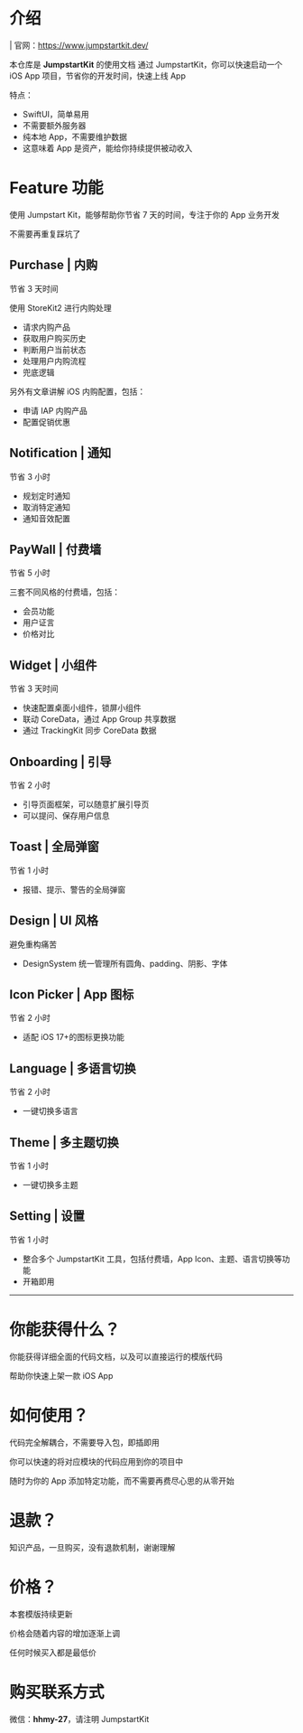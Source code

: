 # 介绍

| 官网：https://www.jumpstartkit.dev/

本仓库是 **JumpstartKit** 的使用文档
通过 JumpstartKit，你可以快速启动一个 iOS App 项目，节省你的开发时间，快速上线 App

特点：

-   SwiftUI，简单易用
-   不需要额外服务器
-   纯本地 App，不需要维护数据
-   这意味着 App 是资产，能给你持续提供被动收入

# Feature 功能

使用 Jumpstart Kit，能够帮助你节省 7 天的时间，专注于你的 App 业务开发

不需要再重复踩坑了

## Purchase | 内购

节省 3 天时间

使用 StoreKit2 进行内购处理

-   请求内购产品
-   获取用户购买历史
-   判断用户当前状态
-   处理用户内购流程
-   兜底逻辑

另外有文章讲解 iOS 内购配置，包括：

-   申请 IAP 内购产品
-   配置促销优惠

## Notification | 通知

节省 3 小时

-   规划定时通知
-   取消特定通知
-   通知音效配置

## PayWall | 付费墙

节省 5 小时

三套不同风格的付费墙，包括：

-   会员功能
-   用户证言
-   价格对比

## Widget | 小组件

节省 3 天时间

-   快速配置桌面小组件，锁屏小组件
-   联动 CoreData，通过 App Group 共享数据
-   通过 TrackingKit 同步 CoreData 数据

## Onboarding | 引导

节省 2 小时

-   引导页面框架，可以随意扩展引导页
-   可以提问、保存用户信息

## Toast | 全局弹窗

节省 1 小时

-   报错、提示、警告的全局弹窗

## Design | UI 风格

避免重构痛苦

-   DesignSystem 统一管理所有圆角、padding、阴影、字体

## Icon Picker | App 图标

节省 2 小时

-   适配 iOS 17+的图标更换功能

## Language | 多语言切换

节省 2 小时

-   一键切换多语言

## Theme | 多主题切换

节省 1 小时

-   一键切换多主题

## Setting | 设置

节省 1 小时

-   整合多个 JumpstartKit 工具，包括付费墙，App Icon、主题、语言切换等功能
-   开箱即用

---

# 你能获得什么？

你能获得详细全面的代码文档，以及可以直接运行的模版代码

帮助你快速上架一款 iOS App

# 如何使用？

代码完全解耦合，不需要导入包，即插即用

你可以快速的将对应模块的代码应用到你的项目中

随时为你的 App 添加特定功能，而不需要再费尽心思的从零开始

# 退款？

知识产品，一旦购买，没有退款机制，谢谢理解

# 价格？

本套模版持续更新

价格会随着内容的增加逐渐上调

任何时候买入都是最低价

# 购买联系方式

微信：**hhmy-27**，请注明 JumpstartKit
